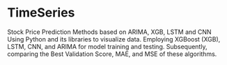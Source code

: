 # TimeSeries
Stock Price Prediction Methods based on ARIMA, XGB, LSTM and CNN
Using Python and its libraries to visualize data. Employing XGBoost (XGB), LSTM, CNN, and ARIMA for model training and testing. Subsequently, comparing the Best Validation Score, MAE, and MSE of these algorithms.
